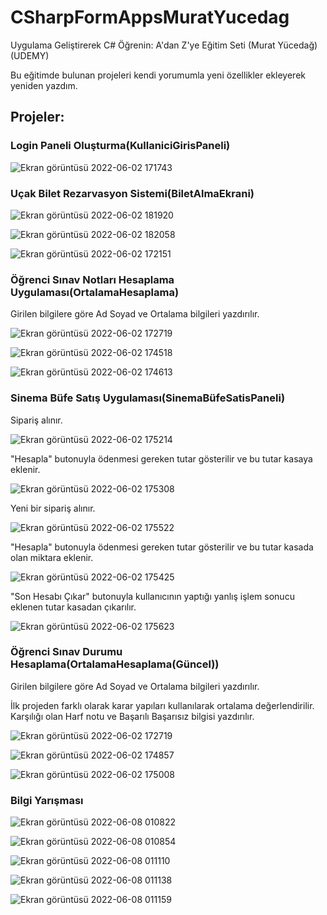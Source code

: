 # CSharpFormAppsMuratYucedag
Uygulama Geliştirerek C# Öğrenin: A'dan Z'ye Eğitim Seti (Murat Yücedağ)(UDEMY)

Bu eğitimde bulunan projeleri kendi yorumumla yeni özellikler ekleyerek yeniden yazdım.

## Projeler:

### Login Paneli Oluşturma(KullaniciGirisPaneli)

![Ekran görüntüsü 2022-06-02 171743](https://user-images.githubusercontent.com/83670222/171658815-aa530d65-e6a1-4744-b6b9-8817c774f46e.png)

### Uçak Bilet Rezarvasyon Sistemi(BiletAlmaEkrani)

![Ekran görüntüsü 2022-06-02 181920](https://user-images.githubusercontent.com/83670222/171664083-41f0c168-d0d1-48a8-b5b8-2118e9b6e81e.png)

![Ekran görüntüsü 2022-06-02 182058](https://user-images.githubusercontent.com/83670222/171664089-82d664b9-2664-441e-a028-4568b74f5657.png)

![Ekran görüntüsü 2022-06-02 172151](https://user-images.githubusercontent.com/83670222/171658915-65c1ffe8-21aa-4ef5-aa30-a524c3aa0989.png)

### Öğrenci Sınav Notları Hesaplama Uygulaması(OrtalamaHesaplama)

Girilen bilgilere göre Ad Soyad ve Ortalama bilgileri yazdırılır.

![Ekran görüntüsü 2022-06-02 172719](https://user-images.githubusercontent.com/83670222/171659330-1828e63f-fc28-4c4c-b23b-525f186ed77b.png)

![Ekran görüntüsü 2022-06-02 174518](https://user-images.githubusercontent.com/83670222/171659340-7b66b873-61c7-422a-bc2c-679a782f30ed.png)

![Ekran görüntüsü 2022-06-02 174613](https://user-images.githubusercontent.com/83670222/171659346-d711433c-3ed2-4adb-9bb8-7e1c297cac49.png)

### Sinema Büfe Satış Uygulaması(SinemaBüfeSatisPaneli)

Sipariş alınır.

![Ekran görüntüsü 2022-06-02 175214](https://user-images.githubusercontent.com/83670222/171659933-ced6e5d6-9e96-4640-8ca2-83fd1275738f.png)

"Hesapla" butonuyla ödenmesi gereken tutar gösterilir ve bu tutar kasaya eklenir.

![Ekran görüntüsü 2022-06-02 175308](https://user-images.githubusercontent.com/83670222/171659945-c03440f9-095b-480b-86e6-57ffbfc374e6.png)

Yeni bir sipariş alınır.

![Ekran görüntüsü 2022-06-02 175522](https://user-images.githubusercontent.com/83670222/171659961-82f6d460-b19a-4a06-8424-b9a5e0bd3e2f.png)

"Hesapla" butonuyla ödenmesi gereken tutar gösterilir ve bu tutar kasada olan miktara eklenir.

![Ekran görüntüsü 2022-06-02 175425](https://user-images.githubusercontent.com/83670222/171659969-7e0b21e9-4fd2-454f-b874-94263af425a6.png)

"Son Hesabı Çıkar" butonuyla kullanıcının yaptığı yanlış işlem sonucu eklenen tutar kasadan çıkarılır.

![Ekran görüntüsü 2022-06-02 175623](https://user-images.githubusercontent.com/83670222/171659982-22f3f275-5e8a-4bb8-8db4-620b485d8d61.png)

### Öğrenci Sınav Durumu Hesaplama(OrtalamaHesaplama(Güncel))

Girilen bilgilere göre Ad Soyad ve Ortalama bilgileri yazdırılır. 

İlk projeden farklı olarak karar yapıları kullanılarak ortalama değerlendirilir. Karşılığı olan Harf notu ve Başarılı Başarısız bilgisi yazdırılır.

![Ekran görüntüsü 2022-06-02 172719](https://user-images.githubusercontent.com/83670222/171659397-086242be-1e67-4b40-817e-c8f5b34a362d.png)

![Ekran görüntüsü 2022-06-02 174857](https://user-images.githubusercontent.com/83670222/171659412-0bed85b1-cf4c-4e44-971a-4ad3b983758f.png)

![Ekran görüntüsü 2022-06-02 175008](https://user-images.githubusercontent.com/83670222/171659430-12d98c6b-e269-4ffd-a06c-711a2d443cc7.png)

### Bilgi Yarışması

![Ekran görüntüsü 2022-06-08 010822](https://user-images.githubusercontent.com/83670222/172492533-a8f6e081-c601-4072-a6f2-4e4a283eba31.png)

![Ekran görüntüsü 2022-06-08 010854](https://user-images.githubusercontent.com/83670222/172492534-f465f859-d52e-4fe9-8241-9ac51012c30d.png)

![Ekran görüntüsü 2022-06-08 011110](https://user-images.githubusercontent.com/83670222/172492535-c7dc2830-e8a8-429c-926f-d3f47a0be0c1.png)

![Ekran görüntüsü 2022-06-08 011138](https://user-images.githubusercontent.com/83670222/172492537-70d969be-3239-4187-ac23-a591d4263fdc.png)

![Ekran görüntüsü 2022-06-08 011159](https://user-images.githubusercontent.com/83670222/172492530-b31ec0f1-910f-442b-b75b-39b091c48175.png)


